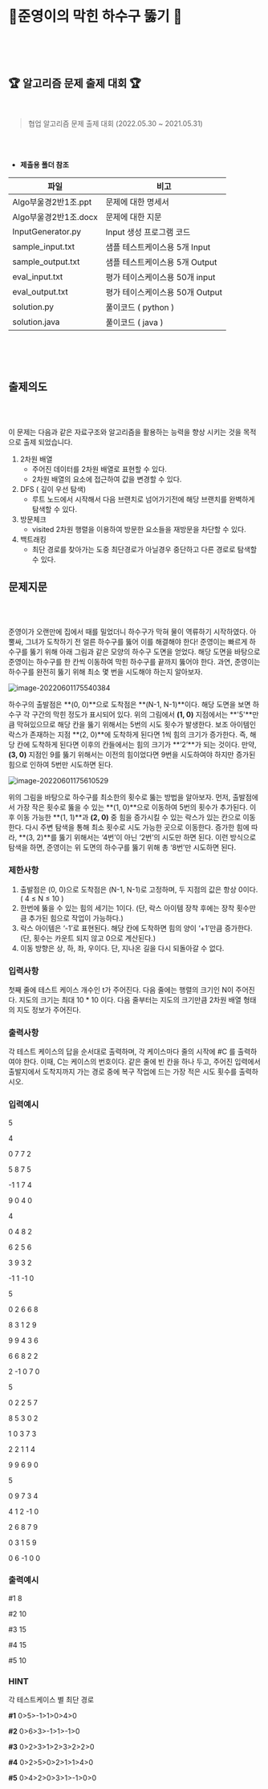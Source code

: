 

# 🧨준영이의 막힌 하수구 뚫기 🧨

<br>

<br>

<br>



## 🏆 알고리즘 문제 출제 대회 🏆

<br>

> 협업 알고리즘 문제 출제 대회 (2022.05.30 ~ 2021.05.31)

<br>

<br>



- **제출용 폴더 참조**

| 파일                  | 비고                            |
| --------------------- | ------------------------------- |
| Algo부울경2반1조.ppt  | 문제에 대한 명세서              |
| Algo부울경2반1조.docx | 문제에 대한 지문                |
| InputGenerator.py     | Input 생성 프로그램 코드        |
| sample_input.txt      | 샘플 테스트케이스용 5개 Input   |
| sample_output.txt     | 샘플 테스트케이스용 5개 Output  |
| eval_input.txt        | 평가 테이스케이스용 50개 input  |
| eval_output.txt       | 평가 테이스케이스용 50개 Output |
| solution.py           | 풀이코드 ( python )             |
| solution.java         | 풀이코드 ( java )               |

<br>

<br>

<br>

## 출제의도

<br>

<br>

이 문제는 다음과 같은 자료구조와 알고리즘을 활용하는 능력을 향상 시키는 것을 목적으로 출제 되었습니다.

1. 2차원 배열
   - 주어진 데이터를 2차원 배열로 표현할 수 있다.
   - 2차원 배열의 요소에 접근하여 값을 변경할 수 있다.
2. DFS ( 깊이 우선 탐색)
   - 루트 노드에서 시작해서 다음 브랜치로 넘어가기전에 해당 브랜치를 완벽하게 탐색할 수 있다.
3. 방문체크
   - visited 2차원 행렬을 이용하여 방문한 요소들을 재방문을 차단할 수 있다.
4. 백트래킹
   - 최단 경로를 찾아가는 도중 최단경로가 아닐경우 중단하고 다른 경로로 탐색할 수 있다.



## 문제지문

<br>

<br>

준영이가 오랜만에 집에서 때를 밀었더니 하수구가 막혀 물이 역류하기 시작하였다. 아뿔싸, 그녀가 도착하기 전 얼른 하수구를 뚫어 이를 해결해야 한다! 준영이는 빠르게 하수구를 뚫기 위해 아래 그림과 같은 모양의 하수구 도면을 얻었다. 해당 도면을 바탕으로 준영이는 하수구를 한 칸씩 이동하여 막힌 하수구를 끝까지 뚫어야 한다. 과연, 준영이는 하수구를 완전히 뚫기 위해 최소 몇 번을 시도해야 하는지 알아보자.

![image-20220601175540384](README.assets/image-20220601175540384.png)

하수구의 출발점은 **(0, 0)**으로 도착점은 **(N-1, N-1)**이다. 해당 도면을 보면 하수구 각 구간의 막힌 정도가 표시되어 있다. 위의 그림에서 **(1, 0)** 지점에서는 **'5'**만큼 막혀있으므로 해당 칸을 뚫기 위해서는 5번의 시도 횟수가 발생한다. 보조 아이템인 락스가 존재하는 지점 **(2, 0)**에 도착하게 된다면 1씩 힘의 크기가 증가한다. 즉, 해당 칸에 도착하게 된다면 이후의 칸들에서는 힘의 크기가 **‘2’**가 되는 것이다. 만약, **(3, 0)** 지점인 9를 뚫기 위해서는 이전의 힘이었다면 9번을 시도하여야 하지만 증가된 힘으로 인하여 5번만 시도하면 된다. 

![image-20220601175610529](README.assets/image-20220601175610529.png)

위의 그림을 바탕으로 하수구를 최소한의 횟수로 뚫는 방법을 알아보자. 먼저, 출발점에서 가장 작은 횟수로 뚫을 수 있는 **(1, 0)**으로 이동하여 5번의 횟수가 추가된다. 이후 이동 가능한 **(1, 1)**과 **(2, 0)** 중 힘을 증가시킬 수 있는 락스가 있는 칸으로 이동한다. 다시 주변 탐색을 통해 최소 횟수로 시도 가능한 곳으로 이동한다. 증가한 힘에 따라, **(3, 2)**를 뚫기 위해서는 ‘4번’이 아닌 ‘2번’의 시도만 하면 된다. 이런 방식으로 탐색을 하면, 준영이는 위 도면의 하수구를 뚫기 위해 총 ‘8번’만 시도하면 된다.



### 제한사항

1. 출발점은 (0, 0)으로 도착점은 (N-1, N-1)로 고정하며, 두 지점의 값은 항상 0이다. 
        ( 4 ≤ N ≤ 10 )
2. 한번에 뚫을 수 있는 힘의 세기는 1이다. (단, 락스 아이템 장착 후에는 장착 횟수만큼 추가된 힘으로 작업이 가능하다.)
3. 락스 아이템은 ‘-1’로 표현된다. 해당 칸에 도착하면 힘의 양이 ‘+1’만큼 증가한다. 
        (단, 횟수는 카운트 되지 않고 0으로     계산된다.)
4. 이동 방향은 상, 하, 좌, 우이다. 단, 지나온 길을 다시 되돌아갈 수 없다.  



### 입력사항

첫째 줄에 테스트 케이스 개수인 t가 주어진다. 다음 줄에는 행렬의 크기인 N이 주어진다. 지도의 크기는 최대 10 * 10 이다. 다음 줄부터는 지도의 크기만큼 2차원 배열 형태의 지도 정보가 주어진다.



### 출력사항

각 테스트 케이스의 답을 순서대로 출력하며, 각 케이스마다 줄의 시작에 #C 를 출력하여야 한다. 이때, C는 케이스의 번호이다. 같은 줄에 빈 칸을 하나 두고, 주어진 입력에서 출발지에서 도착지까지 가는 경로 중에 복구 작업에 드는 가장 적은 시도 횟수를 출력하시오.



### 입력예시

5

4

0 7 7 2

5 8 7 5

-1 1 7 4

9 0 4 0

4

0 4 8 2

6 2 5 6

3 9 3 2

-1 1 -1 0

5

0 2 6 6 8

8 3 1 2 9

9 9 4 3 6

6 6 8 2 2

2 -1 0 7 0

5

0 2 2 5 7

8 5 3 0 2

1 0 3 7 3

2 2 1 1 4

9 9 6 9 0

5

0 9 7 3 4

4 1 2 -1 0

2 6 8 7 9

0 3 1 5 9

0 6 -1 0 0



### 출력예시

\#1 8

\#2 10

\#3 15

\#4 15

\#5 10



### HINT

각 테스트케이스 별 최단 경로

**#1** 0>5>-1>1>0>4>0

**#2** 0>6>3>-1>1>-1>0 

**#3** 0>2>3>1>2>3>2>2>0

**#4** 0>2>5>0>2>1>1>4>0

**#5** 0>4>2>0>3>1>-1>0>0
